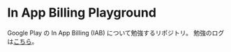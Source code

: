 # In App Billing Playground

Google Play の In App Billing (IAB) について勉強するリポジトリ。
勉強のログは[こちら](./docs/index.md)。